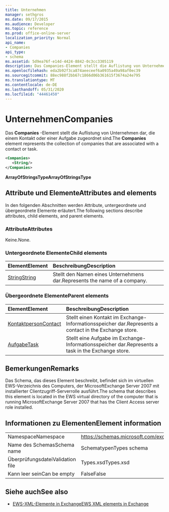 ```yaml
---
title: Unternehmen
manager: sethgros
ms.date: 09/17/2015
ms.audience: Developer
ms.topic: reference
ms.prod: office-online-server
localization_priority: Normal
api_name:
- Companies
api_type:
- schema
ms.assetid: 5d9ea76f-e14d-4424-8842-0c3cc3305119
description: Das Companies-Element stellt die Auflistung von Unternehmen dar, die einem Kontakt oder einer Aufgabe zugeordnet sind.
ms.openlocfilehash: eda2b92f3ca874aeeceef6a0935a49a98af0ec39
ms.sourcegitcommit: 88ec988f2bb67c1866d06b361615f3674a24e795
ms.translationtype: MT
ms.contentlocale: de-DE
ms.lasthandoff: 05/31/2020
ms.locfileid: "44461450"
---
```

# <a name="companies"></a><span data-ttu-id="823a3-103">Unternehmen</span><span class="sxs-lookup"><span data-stu-id="823a3-103">Companies</span></span>

<span data-ttu-id="823a3-104">Das **Companies** -Element stellt die Auflistung von Unternehmen dar, die einem Kontakt oder einer Aufgabe zugeordnet sind.</span><span class="sxs-lookup"><span data-stu-id="823a3-104">The **Companies** element represents the collection of companies that are associated with a contact or task.</span></span> 
  
```xml
<Companies>
   <String/>
</Companies>
```

 <span data-ttu-id="823a3-105">**ArrayOfStringsType**</span><span class="sxs-lookup"><span data-stu-id="823a3-105">**ArrayOfStringsType**</span></span>
## <a name="attributes-and-elements"></a><span data-ttu-id="823a3-106">Attribute und Elemente</span><span class="sxs-lookup"><span data-stu-id="823a3-106">Attributes and elements</span></span>

<span data-ttu-id="823a3-107">In den folgenden Abschnitten werden Attribute, untergeordnete und übergeordnete Elemente erläutert.</span><span class="sxs-lookup"><span data-stu-id="823a3-107">The following sections describe attributes, child elements, and parent elements.</span></span>
  
### <a name="attributes"></a><span data-ttu-id="823a3-108">Attribute</span><span class="sxs-lookup"><span data-stu-id="823a3-108">Attributes</span></span>

<span data-ttu-id="823a3-109">Keine.</span><span class="sxs-lookup"><span data-stu-id="823a3-109">None.</span></span>
  
### <a name="child-elements"></a><span data-ttu-id="823a3-110">Untergeordnete Elemente</span><span class="sxs-lookup"><span data-stu-id="823a3-110">Child elements</span></span>

|<span data-ttu-id="823a3-111">**Element**</span><span class="sxs-lookup"><span data-stu-id="823a3-111">**Element**</span></span>|<span data-ttu-id="823a3-112">**Beschreibung**</span><span class="sxs-lookup"><span data-stu-id="823a3-112">**Description**</span></span>|
|:-----|:-----|
|[<span data-ttu-id="823a3-113">String</span><span class="sxs-lookup"><span data-stu-id="823a3-113">String</span></span>](string.md) <br/> |<span data-ttu-id="823a3-114">Stellt den Namen eines Unternehmens dar.</span><span class="sxs-lookup"><span data-stu-id="823a3-114">Represents the name of a company.</span></span>  <br/> |
   
### <a name="parent-elements"></a><span data-ttu-id="823a3-115">Übergeordnete Elemente</span><span class="sxs-lookup"><span data-stu-id="823a3-115">Parent elements</span></span>

|<span data-ttu-id="823a3-116">**Element**</span><span class="sxs-lookup"><span data-stu-id="823a3-116">**Element**</span></span>|<span data-ttu-id="823a3-117">**Beschreibung**</span><span class="sxs-lookup"><span data-stu-id="823a3-117">**Description**</span></span>|
|:-----|:-----|
|[<span data-ttu-id="823a3-118">Kontaktperson</span><span class="sxs-lookup"><span data-stu-id="823a3-118">Contact</span></span>](contact.md) <br/> |<span data-ttu-id="823a3-119">Stellt einen Kontakt im Exchange-Informationsspeicher dar.</span><span class="sxs-lookup"><span data-stu-id="823a3-119">Represents a contact in the Exchange store.</span></span>  <br/> |
|[<span data-ttu-id="823a3-120">Aufgabe</span><span class="sxs-lookup"><span data-stu-id="823a3-120">Task</span></span>](task.md) <br/> |<span data-ttu-id="823a3-121">Stellt eine Aufgabe im Exchange-Informationsspeicher dar.</span><span class="sxs-lookup"><span data-stu-id="823a3-121">Represents a task in the Exchange store.</span></span>  <br/> |
   
## <a name="remarks"></a><span data-ttu-id="823a3-122">Bemerkungen</span><span class="sxs-lookup"><span data-stu-id="823a3-122">Remarks</span></span>

<span data-ttu-id="823a3-123">Das Schema, das dieses Element beschreibt, befindet sich im virtuellen EWS-Verzeichnis des Computers, der MicrosoftExchange Server 2007 mit installierter Clientzugriff-Serverrolle ausführt.</span><span class="sxs-lookup"><span data-stu-id="823a3-123">The schema that describes this element is located in the EWS virtual directory of the computer that is running MicrosoftExchange Server 2007 that has the Client Access server role installed.</span></span>
  
## <a name="element-information"></a><span data-ttu-id="823a3-124">Informationen zu Elementen</span><span class="sxs-lookup"><span data-stu-id="823a3-124">Element information</span></span>

|||
|:-----|:-----|
|<span data-ttu-id="823a3-125">Namespace</span><span class="sxs-lookup"><span data-stu-id="823a3-125">Namespace</span></span>  <br/> |https://schemas.microsoft.com/exchange/services/2006/types  <br/> |
|<span data-ttu-id="823a3-126">Name des Schemas</span><span class="sxs-lookup"><span data-stu-id="823a3-126">Schema name</span></span>  <br/> |<span data-ttu-id="823a3-127">Schematypen</span><span class="sxs-lookup"><span data-stu-id="823a3-127">Types schema</span></span>  <br/> |
|<span data-ttu-id="823a3-128">Überprüfungsdatei</span><span class="sxs-lookup"><span data-stu-id="823a3-128">Validation file</span></span>  <br/> |<span data-ttu-id="823a3-129">Types.xsd</span><span class="sxs-lookup"><span data-stu-id="823a3-129">Types.xsd</span></span>  <br/> |
|<span data-ttu-id="823a3-130">Kann leer sein</span><span class="sxs-lookup"><span data-stu-id="823a3-130">Can be empty</span></span>  <br/> |<span data-ttu-id="823a3-131">False</span><span class="sxs-lookup"><span data-stu-id="823a3-131">False</span></span>  <br/> |
   
## <a name="see-also"></a><span data-ttu-id="823a3-132">Siehe auch</span><span class="sxs-lookup"><span data-stu-id="823a3-132">See also</span></span>



- [<span data-ttu-id="823a3-133">EWS-XML-Elemente in Exchange</span><span class="sxs-lookup"><span data-stu-id="823a3-133">EWS XML elements in Exchange</span></span>](ews-xml-elements-in-exchange.md)

